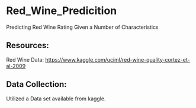 # Red_Wine_Predicition
Predicting Red Wine Rating Given a Number of Characteristics

## Resources:  
Red Wine Data: https://www.kaggle.com/uciml/red-wine-quality-cortez-et-al-2009  

## Data Collection:  
Utilized a Data set available from kaggle.
